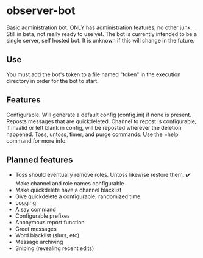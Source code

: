 # observer-bot
Basic administration bot. ONLY has administration features, no other junk.
Still in beta, not really ready to use yet.
The bot is currently intended to be a single server, self hosted bot. It is unknown if this will change in the future.

## Use
You must add the bot's token to a file named "token" in the execution directory in order for the bot to start.

## Features
Configurable. Will generate a default config (config.ini) if none is present.
Reposts messages that are quickdeleted. Channel to repost is configurable; if invalid or left blank in config, will be reposted wherever the deletion happened.
Toss, untoss, timer, and purge commands.
Use the =help command for more info.

## Planned features
* Toss should eventually remove roles. Untoss likewise restore them.
✔️ Make channel and role names configurable
* Make quickdelete have a channel blacklist
* Give quickdelete a configurable, randomized time
* Logging
* A say command
* Configurable prefixes
* Anonymous report function
* Greet messages
* Word blacklist (slurs, etc)
* Message archiving
* Sniping (revealing recent edits)
